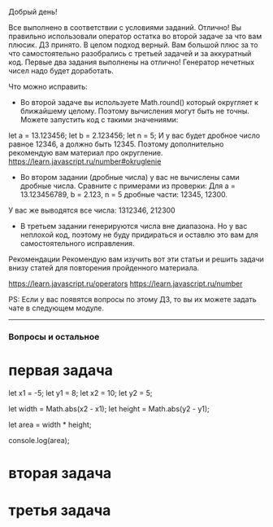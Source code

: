 Добрый день!

Все выполнено в соответствии с условиями заданий. Отлично! Вы правильно использовали оператор остатка во второй задаче за что вам плюсик. ДЗ принято.
В целом подход верный. Вам большой плюс за то что самостоятельно разобрались с третьей задачей и за аккуратный код.
Первые два задания выполнены на отлично! Генератор нечетных чисел надо будет доработать.


Что можно исправить:
- Во второй задаче вы используете Math.round() который округляет к ближайшему целому. Поэтому вычисления могут быть не точны. Можете запустить код с такими значениями:

let a = 13.123456;
let b = 2.123456;
let n = 5;
И у вас будет дробное число равное 12346, а должно быть 12345. Поэтому дополнительно рекомендую вам материал про округление.
https://learn.javascript.ru/number#okruglenie

- Во втором задании (дробные числа) у вас не вычислены сами дробные числа. Сравните с примерами из проверки:
Для a = 13.123456789, b = 2.123, n = 5 дробные части: 12345, 12300.

У вас же выводятся все числа: 1312346, 212300

- В третьем задании генерируются числа  вне диапазона. Но у вас неплохой код, поэтому не буду придираться и оставлю это вам для самостоятельного исправления.

Рекомендации
Рекомендую вам изучить вот эти статьи и решить задачи внизу статей для повторения пройденного материала.

https://learn.javascript.ru/operators
https://learn.javascript.ru/number

PS: Если у вас появятся вопросы по этому ДЗ, то вы их можете задать чате в следующем модуле.


------------------
### Вопросы и остальное

# первая задача
let x1 = -5;
let y1 = 8;
let x2 = 10;
let y2 = 5;

let width = Math.abs(x2 - x1);
let height = Math.abs(y2 - y1);

let area = width * height;

console.log(area);

# вторая задача


# третья задача
